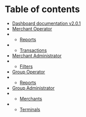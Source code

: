 # Table of contents

* [Dashboard documentation v2.0.1](README.md)
* [Merchant Operator](merchantOperator/merchantOperator.md)
* * [Reports](merchantOperator/reports.md)
* * [Transactions](merchantOperator/transactions.md)
* [Merchant Administrator](merchantAdministrator/merchantAdministrator.md)
* * [Filters](merchantAdministrator/filters.md)
* [Group Operator](groupOperator/groupOperator.md)
* * [Reports](groupOperator/reports.md)
* [Group Administrator](groupAdministrator/groupAdministrator.md)
* * [Merchants](groupAdministrator/merchants.md)
* * [Terminals](groupAdministrator/terminals.md)

